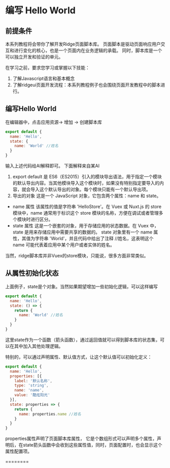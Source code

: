 # 编写 Hello World

## 前提条件
本系列教程将会带你了解开发Ridge页面脚本库。 页面脚本是驱动页面响应用户交互和进行变化的核心，也是一个页面内在业务逻辑的承载。 同时，脚本库是一个可以独立开发和验证的单元。 

在学习之前，要求您学习或掌握以下技能：
1. 了解Javascript语言和基本概念
2. 了解ridgeui页面开发流程：本系列教程例子也会围绕页面开发教程中的脚本进行。
  
## 编写Hello World

在编辑器中，点击应用资源-> 增加 -> 创建脚本库

```javascript
export default {
  name: 'Hello',
  state: {
    name: 'World' //姓名
  }
}
```

输入上述代码给AI解释即可。 下面解释来自某AI
1. export default 是 ES6（ES2015）引入的模块导出语法，用于指定一个模块的默认导出内容。当其他模块导入这个模块时，如果没有特别指定要导入的内容，就会导入这个默认导出的对象。每个模块只能有一个默认导出项。
2. 导出的对象 这是一个 JavaScript 对象，它包含两个属性：name 和 state。
 - name 属性
  该属性的值是字符串 'HelloStore'。在 Vuex 或 Nuxt.js 的 store 模块中，name 通常用于标识这个 store 模块的名称，方便在调试或者管理多个模块时进行区分。
 - state 属性
  这是一个嵌套的对象，用于存储应用的状态数据。在 Vuex 中，state 是用来存储应用中需要共享的数据的。
  state 对象里有一个 name 属性，其值为字符串 'World'，并且代码中给出了注释 //姓名，这表明这个 name 可能代表着应用中某个用户或者实体的姓名。

当然，ridge脚本库并非Vuex的store模块，只能说，很多方面非常类似。

## 从属性初始化状态

上面例子，state是个对象。当然如果期望增加一些初始化逻辑，可以这样编写

```javascript
export default {
  name: 'Hello',
  state: () => {
    return {
      name: 'World' //姓名
    }
  }
}
```

这里state作为一个函数（箭头函数），通过返回值就可以得到脚本库的状态集，可以在其中加入其他处理逻辑。

特别的，可以通过声明属性、默认值方式，让这个默认值可以初始化定义：

```javascript
export default {
  name: 'Hello',
  properties: [{
    label: '默认名称',
    type: 'string',
    name: 'name',
    value: '酷炫阳光'
  }],
  state: properties => {
    return {
      name: properties.name //姓名
    }
  }
}

```

properties属性声明了页面脚本库属性， 它是个数组形式可以声明多个属性，声明后，在state箭头函数中会收到这些属性值，同时，页面配置时，也会显示这个属性配置项。




========
